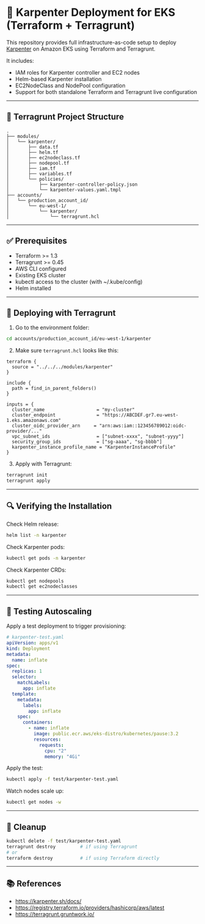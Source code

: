 # 🚀 Karpenter Deployment for EKS (Terraform + Terragrunt)

This repository provides full infrastructure-as-code setup to deploy [Karpenter](https://karpenter.sh) on Amazon EKS using Terraform and Terragrunt.

It includes:
- IAM roles for Karpenter controller and EC2 nodes
- Helm-based Karpenter installation
- EC2NodeClass and NodePool configuration
- Support for both standalone Terraform and Terragrunt live configuration

---

## 📁 Terragrunt Project Structure

```
.
├── modules/
│   └── karpenter/
│       ├── data.tf
│       ├── helm.tf
│       ├── ec2nodeclass.tf
│       ├── nodepool.tf
│       ├── iam.tf
│       ├── variables.tf
│       └── policies/
│           ├── karpenter-controller-policy.json
│           └── karpenter-values.yaml.tmpl
├── accounts/
│   └── production_account_id/
│       └── eu-west-1/
│           └── karpenter/
│               └── terragrunt.hcl
```

---

## ✅ Prerequisites

- Terraform >= 1.3
- Terragrunt >= 0.45
- AWS CLI configured
- Existing EKS cluster
- kubectl access to the cluster (with ~/.kube/config)
- Helm installed

---

## 🧩 Deploying with Terragrunt

1. Go to the environment folder:

```bash
cd accounts/production_account_id/eu-west-1/karpenter
```

2. Make sure `terragrunt.hcl` looks like this:

```hcl
terraform {
  source = "../../../modules/karpenter"
}

include {
  path = find_in_parent_folders()
}

inputs = {
  cluster_name                   = "my-cluster"
  cluster_endpoint               = "https://ABCDEF.gr7.eu-west-1.eks.amazonaws.com"
  cluster_oidc_provider_arn     = "arn:aws:iam::123456789012:oidc-provider/..."
  vpc_subnet_ids                 = ["subnet-xxxx", "subnet-yyyy"]
  security_group_ids             = ["sg-aaaa", "sg-bbbb"]
  karpenter_instance_profile_name = "KarpenterInstanceProfile"
}
```

3. Apply with Terragrunt:

```bash
terragrunt init
terragrunt apply
```

---

## 🔍 Verifying the Installation

Check Helm release:

```bash
helm list -n karpenter
```

Check Karpenter pods:

```bash
kubectl get pods -n karpenter
```

Check Karpenter CRDs:

```bash
kubectl get nodepools
kubectl get ec2nodeclasses
```

---

## 🧪 Testing Autoscaling

Apply a test deployment to trigger provisioning:

```yaml
# karpenter-test.yaml
apiVersion: apps/v1
kind: Deployment
metadata:
  name: inflate
spec:
  replicas: 1
  selector:
    matchLabels:
      app: inflate
  template:
    metadata:
      labels:
        app: inflate
    spec:
      containers:
        - name: inflate
          image: public.ecr.aws/eks-distro/kubernetes/pause:3.2
          resources:
            requests:
              cpu: "2"
              memory: "4Gi"
```

Apply the test:

```bash
kubectl apply -f test/karpenter-test.yaml
```

Watch nodes scale up:

```bash
kubectl get nodes -w
```

---

## 🧼 Cleanup

```bash
kubectl delete -f test/karpenter-test.yaml
terragrunt destroy         # if using Terragrunt
# or
terraform destroy          # if using Terraform directly
```

---

## 📚 References

- https://karpenter.sh/docs/
- https://registry.terraform.io/providers/hashicorp/aws/latest
- https://terragrunt.gruntwork.io/
